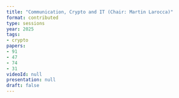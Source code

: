 ```yaml
---
title: "Communication, Crypto and IT (Chair: Martin Larocca)"
format: contributed
type: sessions
year: 2025
tags:
- crypto
papers:
- 91
- 47
- 74
- 31
videoId: null
presentation: null
draft: false
---
```

